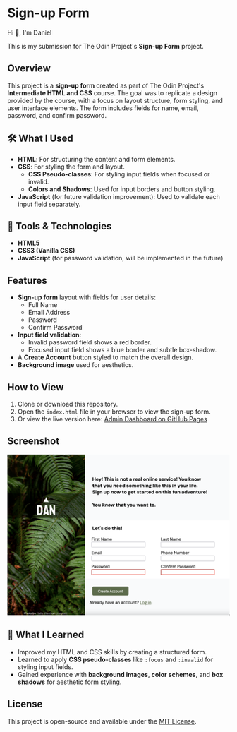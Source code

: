 # Sign-up Form

Hi 👋, I'm Daniel

This is my submission for The Odin Project's **Sign-up Form** project.

## Overview

This project is a **sign-up form** created as part of The Odin Project's **Intermediate HTML and CSS** course. The goal was to replicate a design provided by the course, with a focus on layout structure, form styling, and user interface elements. The form includes fields for name, email, password, and confirm password.

## 🛠 What I Used

- **HTML**: For structuring the content and form elements.
- **CSS**: For styling the form and layout.
  - **CSS Pseudo-classes**: For styling input fields when focused or invalid.
  - **Colors and Shadows**: Used for input borders and button styling.
- **JavaScript** (for future validation improvement): Used to validate each input field separately.

## 🦄 Tools & Technologies

- **HTML5**
- **CSS3 (Vanilla CSS)**
- **JavaScript** (for password validation, will be implemented in the future)

## Features

- **Sign-up form** layout with fields for user details:
  - Full Name
  - Email Address
  - Password
  - Confirm Password
- **Input field validation**:
  - Invalid password field shows a red border.
  - Focused input field shows a blue border and subtle box-shadow.
- A **Create Account** button styled to match the overall design.
- **Background image** used for aesthetics.

## How to View

1. Clone or download this repository.
2. Open the `index.html` file in your browser to view the sign-up form.
3. Or view the live version here: [Admin Dashboard on GitHub Pages](https://danny-codes.github.io/Sign-Up-Form/)

## Screenshot

![Sign-up Form Screenshot](https://github.com/danny-codes/Sign-Up-Form/raw/main/screen/screenshot-project.png)

## 🎯 What I Learned

- Improved my HTML and CSS skills by creating a structured form.
- Learned to apply **CSS pseudo-classes** like `:focus` and `:invalid` for styling input fields.
- Gained experience with **background images**, **color schemes**, and **box shadows** for aesthetic form styling.

## License

This project is open-source and available under the [MIT License](LICENSE).
